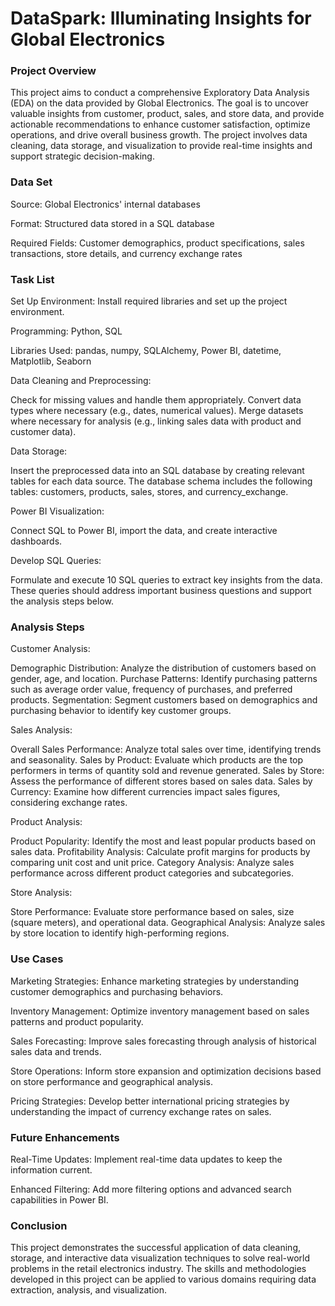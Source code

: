 # DataSpark: Illuminating Insights for Global Electronics

### Project Overview
This project aims to conduct a comprehensive Exploratory Data Analysis (EDA) on the data provided by Global Electronics. The goal is to uncover valuable insights from customer, product, sales, and store data, and provide actionable recommendations to enhance customer satisfaction, optimize operations, and drive overall business growth. The project involves data cleaning, data storage, and visualization to provide real-time insights and support strategic decision-making.

### Data Set
Source: Global Electronics' internal databases


Format: Structured data stored in a SQL database


Required Fields: Customer demographics, product specifications, sales transactions, store details, and currency exchange rates

### Task List

Set Up Environment: Install required libraries and set up the project environment.

Programming: Python, SQL


Libraries Used: pandas, numpy, SQLAlchemy, Power BI, datetime, Matplotlib, Seaborn

Data Cleaning and Preprocessing:

Check for missing values and handle them appropriately.
Convert data types where necessary (e.g., dates, numerical values).
Merge datasets where necessary for analysis (e.g., linking sales data with product and customer data).


Data Storage:

Insert the preprocessed data into an SQL database by creating relevant tables for each data source.
The database schema includes the following tables: customers, products, sales, stores, and currency_exchange.


Power BI Visualization:

Connect SQL to Power BI, import the data, and create interactive dashboards.


Develop SQL Queries:

Formulate and execute 10 SQL queries to extract key insights from the data. These queries should address important business questions and support the analysis steps below.

### Analysis Steps
Customer Analysis:

Demographic Distribution: Analyze the distribution of customers based on gender, age, and location.
Purchase Patterns: Identify purchasing patterns such as average order value, frequency of purchases, and preferred products.
Segmentation: Segment customers based on demographics and purchasing behavior to identify key customer groups.


Sales Analysis:

Overall Sales Performance: Analyze total sales over time, identifying trends and seasonality.
Sales by Product: Evaluate which products are the top performers in terms of quantity sold and revenue generated.
Sales by Store: Assess the performance of different stores based on sales data.
Sales by Currency: Examine how different currencies impact sales figures, considering exchange rates.


Product Analysis:

Product Popularity: Identify the most and least popular products based on sales data.
Profitability Analysis: Calculate profit margins for products by comparing unit cost and unit price.
Category Analysis: Analyze sales performance across different product categories and subcategories.


Store Analysis:

Store Performance: Evaluate store performance based on sales, size (square meters), and operational data.
Geographical Analysis: Analyze sales by store location to identify high-performing regions.

### Use Cases

Marketing Strategies: Enhance marketing strategies by understanding customer demographics and purchasing behaviors.


Inventory Management: Optimize inventory management based on sales patterns and product popularity.


Sales Forecasting: Improve sales forecasting through analysis of historical sales data and trends.


Store Operations: Inform store expansion and optimization decisions based on store performance and geographical analysis.


Pricing Strategies: Develop better international pricing strategies by understanding the impact of currency exchange rates on sales.

### Future Enhancements
Real-Time Updates: Implement real-time data updates to keep the information current.


Enhanced Filtering: Add more filtering options and advanced search capabilities in Power BI.

### Conclusion
This project demonstrates the successful application of data cleaning, storage, and interactive data visualization techniques to solve real-world problems in the retail electronics industry. The skills and methodologies developed in this project can be applied to various domains requiring data extraction, analysis, and visualization.
